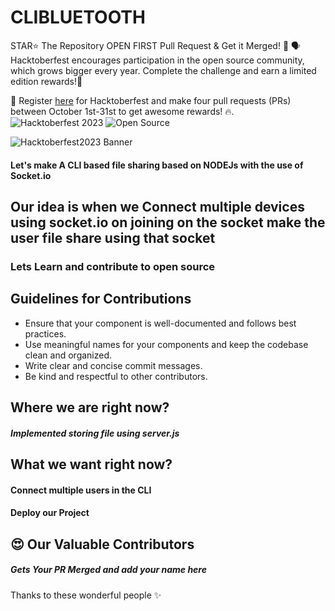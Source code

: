 # CLIBLUETOOTH
STAR⭐ The Repository OPEN FIRST Pull Request & Get it Merged! 🎉
🗣 Hacktoberfest encourages participation in the open source community, which grows bigger every year. Complete the challenge and earn a limited edition rewards!🚀

📢 Register [here](https://hacktoberfest.com)  for Hacktoberfest and make four pull requests (PRs) between October 1st-31st to get awesome rewards! 🔥.
![Hacktoberfest 2023](https://img.shields.io/badge/Hacktoberfest-2023-blueviolet.svg)
![Open Source](https://img.shields.io/badge/Open%20Source-Yes-brightgreen.svg)


<img src="https://github.com/pooranjoyb/React-Aura/blob/master/public/hacktoberfest_icon.png?raw=true" alt="Hacktoberfest2023 Banner"/>

#### Let's make A CLI based file sharing based on NODEJs with the use of Socket.io



## Our idea is when we Connect multiple devices using socket.io on joining on the socket make the user file share using that socket
### Lets Learn and contribute to open source

## Guidelines for Contributions

- Ensure that your component is well-documented and follows best practices.
- Use meaningful names for your components and keep the codebase clean and organized.
- Write clear and concise commit messages.
- Be kind and respectful to other contributors. 



## Where we are right now? 
##### Implemented storing file using server.js
## What we want right now?
#### Connect multiple users in the CLI 
#### Deploy our Project

## 😍 Our Valuable Contributors
##### Gets Your PR Merged and add your name here
Thanks to these wonderful people ✨
